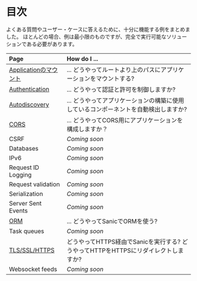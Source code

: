 # 目次

よくある質問やユーザー・ケースに答えるために、十分に機能する例をまとめました。 ほとんどの場合、例は最小限のものですが、完全で実行可能なソリューションである必要があります。

| Page                                  | How do I ...                                         |
|:------------------------------------- |:---------------------------------------------------- |
| [Applicationのマウント](./mounting.md)     | ... どうやってルートより上のパスにアプリケーションをマウントする?                  |
| [Authentication](./authentication.md) | ... どうやって認証と許可を制御しますか?                               |
| [Autodiscovery](./autodiscovery.md)   | ... どうやってアプリケーションの構築に使用しているコンポーネントを自動検出しますか?         |
| [CORS](./cors.md)                     | ... どうやってCORS用にアプリケーションを構成しますか？                      |
| CSRF                                  | *Coming soon*                                        |
| Databases                             | *Coming soon*                                        |
| IPv6                                  | *Coming soon*                                        |
| Request ID Logging                    | *Coming soon*                                        |
| Request validation                    | *Coming soon*                                        |
| Serialization                         | *Coming soon*                                        |
| Server Sent Events                    | *Coming soon*                                        |
| [ORM](./orm)                          | ... どうやってSanicでORMを使う?                               |
| Task queues                           | *Coming soon*                                        |
| [TLS/SSL/HTTPS](./tls.md)             | どうやってHTTPS経由でSanicを実行する? どうやってHTTPをHTTPSにリダイレクトしますか? |
| Websocket feeds                       | *Coming soon*                                        |
